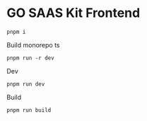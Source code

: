 # GO SAAS Kit Frontend

```
pnpm i
```

Build monorepo ts

```
pnpm run -r dev
```

Dev

```
pnpm run dev
```

Build

```
pnpm run build
```
